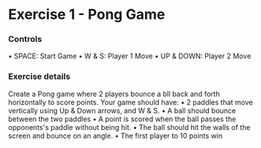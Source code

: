 # Exercise 1 - Pong Game

### Controls

• SPACE: Start Game
• W & S: Player 1 Move
• UP & DOWN: Player 2 Move

### Exercise details

Create a Pong game where 2 players bounce a bll back and forth horizontally to score points. Your game should have:
• 2 paddles that move vertically using Up & Down arrows, and W & S.
• A ball should bounce between the two paddles
• A point is scored when the ball passes the opponents's paddle without being hit.
• The ball should hit the walls of the screen and bounce on an angle.
• The first player to 10 points win
